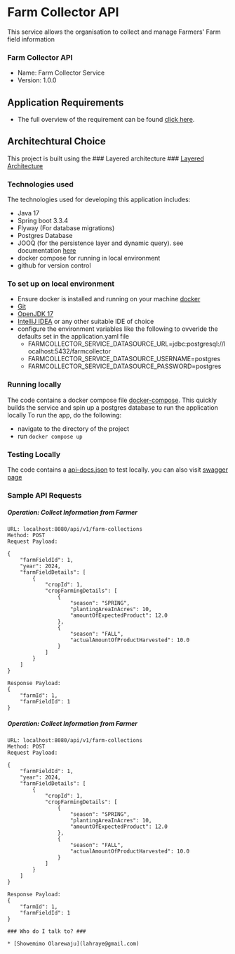 # Farm Collector API
This service allows the organisation to collect and manage Farmers' Farm field information
### Farm Collector API ###

* Name: Farm Collector Service
* Version: 1.0.0

## Application Requirements
- The full overview of the requirement can be found [click here](Coding-task.docx).

## Architechtural Choice
This project is built using the ### Layered architecture ### [Layered Architecture](layered-architecture.webp)

### Technologies used ###

The technologies used for developing this application includes:
* Java 17
* Spring boot 3.3.4
* Flyway (For database migrations)
* Postgres Database
* JOOQ (for the persistence layer and dynamic query). see documentation [here](https://www.jooq.org/)
* docker compose for running in local environment
* github for version control

### To set up on local environment ###

* Ensure docker is installed and running on your machine [docker](https://www.docker.com/)
* [Git](https://git-scm.com/)
* [OpenJDK 17](https://adoptium.net/temurin/releases)
* [IntelliJ IDEA](https://www.jetbrains.com/idea/) or any other suitable IDE of choice
* configure the environment variables like the following to ovveride the defaults set in the application.yaml file
    - FARMCOLLECTOR_SERVICE_DATASOURCE_URL=jdbc:postgresql://localhost:5432/farmcollector
    - FARMCOLLECTOR_SERVICE_DATASOURCE_USERNAME=postgres
    - FARMCOLLECTOR_SERVICE_DATASOURCE_PASSWORD=postgres

### Running locally ####
The code contains a docker compose file [docker-compose](compose.yaml). This quickly builds the service and spin up a postgres database to run the application locally
To run the app, do the following:
- navigate to the directory of the project
- run `docker compose up`

### Testing Locally ###
The code contains a [api-docs.json](./api-docs.json) to test locally. you can also visit [swagger page](http://localhost:8080/swagger-ui.html)


### Sample API Requests ###

##### Operation: Collect Information from Farmer #####
```
URL: localhost:8080/api/v1/farm-collections
Method: POST
Request Payload:

{
    "farmFieldId": 1,
    "year": 2024,
    "farmFieldDetails": [
        {
            "cropId": 1,
            "cropFarmingDetails": [
                {
                    "season": "SPRING",
                    "plantingAreaInAcres": 10,
                    "amountOfExpectedProduct": 12.0
                },
                {
                    "season": "FALL",
                    "actualAmountOfProductHarvested": 10.0
                }
            ]
        }
    ]
}

Response Payload: 
{
    "farmId": 1,
    "farmFieldId": 1
}
```


##### Operation: Collect Information from Farmer #####
```
URL: localhost:8080/api/v1/farm-collections
Method: POST
Request Payload:

{
    "farmFieldId": 1,
    "year": 2024,
    "farmFieldDetails": [
        {
            "cropId": 1,
            "cropFarmingDetails": [
                {
                    "season": "SPRING",
                    "plantingAreaInAcres": 10,
                    "amountOfExpectedProduct": 12.0
                },
                {
                    "season": "FALL",
                    "actualAmountOfProductHarvested": 10.0
                }
            ]
        }
    ]
}

Response Payload: 
{
    "farmId": 1,
    "farmFieldId": 1
}

### Who do I talk to? ###

* [Showemimo Olarewaju](lahraye@gmail.com)
